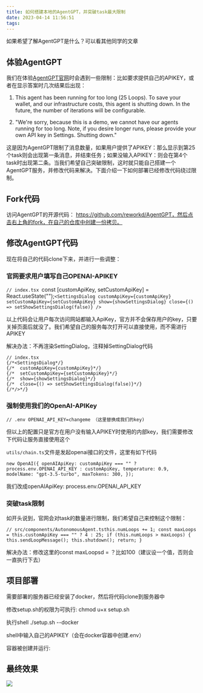 ```yaml
---
title: 如何搭建本地的AgentGPT，并突破task最大限制
date: 2023-04-14 11:56:51
tags:
---
```


如果希望了解AgentGPT是什么？可以看其他同学的文章

## 体验AgentGPT

我们在体验[AgentGPT官网](https://agentgpt.reworkd.ai/)时会遇到一些限制：比如要求提供自己的APIKEY，或者在显示答案时几次结果后出现：

1. This agent has been running for too long (25 Loops). To save your wallet, and our infrastructure costs, this agent is shutting down. In the future, the number of iterations will be configurable.

2. "We're sorry, because this is a demo, we cannot have our agents running for too long. Note, if you desire longer runs, please provide your own API key in Settings. Shutting down."

这是因为AgentGPT限制了消息数量，如果用户提供了APIKEY：那么显示到第25个task则会出现第一条消息，并结束任务；如果没输入APIKEY：则会在第4个task时出现第二条。当我们希望自己突破限制，这时就只能自己搭建一个AgentGPT服务，并修改代码来解决。下面介绍一下如何部署已经修改代码绕过限制。

## Fork代码

访问AgentGPT的开源代码： https://github.com/reworkd/AgentGPT，然后点击右上角的fork，在自己的仓库中创建一份拷贝。

## 修改AgentGPT代码

现在将自己的代码clone下来，并进行一些调整：

### 官网要求用户填写自己OPENAI-APIKEY

`// index.tsx
`const [customApiKey, setCustomApiKey] = React.useState<string>("");`<SettingsDialog
  customApiKey={customApiKey}
  setCustomApiKey={setCustomApiKey}
  show={showSettingsDialog}
  close={() => setShowSettingsDialog(false)}
/>`

以上代码会让用户每次访问网站都输入ApiKey，官方并不会保存用户的key，只要关掉页面后就没了。我们希望自己的服务每次打开可以直接使用，而不需进行APIKEY

解决办法：不再渲染SettingDialog，注释掉SettingDialog代码

```
// index.tsx
{/*<SettingsDialog*/}
{/*  customApiKey={customApiKey}*/}
{/*  setCustomApiKey={setCustomApiKey}*/}
{/*  show={showSettingsDialog}*/}
{/*  close={() => setShowSettingsDialog(false)}*/}
{/*/>*/}
```

### 强制使用我们的OpenAI-APIKey

`// .env
OPENAI_API_KEY=changeme （这里替换成我们的key)`

但以上的配置只是官方在用户没有输入APIKEY时使用的内部key，我们需要修改下代码让服务直接使用这个

`utils/chain.ts`文件是发起openai接口的文件，这里有如下代码

`new OpenAI({
  openAIApiKey:
    customApiKey === "" ? process.env.OPENAI_API_KEY : customApiKey,
  temperature: 0.9,
  modelName: "gpt-3.5-turbo",
  maxTokens: 300,
});`

我们改成openAIApiKey: process.env.OPENAI_API_KEY

### 突破task限制

如开头说到，官网会对task的数量进行限制，我们希望自己来控制这个限制：

`// src/components/AutonomousAgent.tsthis.numLoops += 1;
const maxLoops = this.customApiKey === "" ? 4 : 25;
if (this.numLoops > maxLoops) {
  this.sendLoopMessage();
  this.shutdown();
  return;
}`

解决办法：修改这里的const maxLoopsd = ？比如100（建议设一个值，否则会一直执行下去）

## 项目部署

需要部署的服务器已经安装了docker，然后将代码clone到服务器中

修改setup.sh的权限为可执行: chmod u+x setup.sh

执行shell ./setup.sh --docker

shell中输入自己的APIKEY（会在docker容器中创建.env）

容器被创建并运行:

## 最终效果

![](https://images-service-1251417320.cos.ap-guangzhou.myqcloud.com/images/https3A2F2Fs3-us-west-2.png)